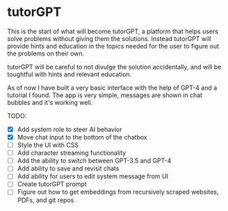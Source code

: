 # tutorGPT

This is the start of what will become tutorGPT, a platform that helps users solve problems without giving them the solutions. Instead tutorGPT will provide hints and education in the topics needed for the user to figure out the problems on their own.

tutorGPT will be careful to not divulge the solution accidentally, and will be toughtful with hints and relevant education.

As of now I have built a very basic interface with the help of GPT-4 and a tutorial I found. The app is very simple, messages are shown in chat bubbles and it's working well.

TODO:
- [x] Add system role to steer AI behavior 
- [x] Move chat input to the bottom of the chatbox
- [ ] Style the UI with CSS
- [ ] Add character streaming functionality
- [ ] Add the ability to switch between GPT-3.5 and GPT-4
- [ ] Add ability to save and revisit chats 
- [ ] Add ability for users to edit system message from UI
- [ ] Create tutorGPT prompt
- [ ] Figure out how to get embeddings from recursively scraped websites, PDFs, and git repos 